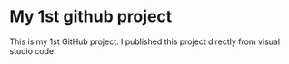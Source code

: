 # My 1st github project

This is my 1st GitHub project. 
I published this project directly from visual studio code.
